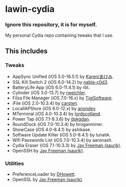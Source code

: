 # lawin-cydia
### Ignore this repository, it is for myself.

My personal Cydia repo containing tweaks that I use.

## This includes
### Tweaks
- AppSync Unified (iOS 5.0-16.5.1) by [Karen/あけみ](https://cydia.akemi.ai/).
- SSL Kill Switch 2 (iOS 6.0-14.2) by [nabla-c0d3](https://github.com/nabla-c0d3/ssl-kill-switch2).
- BatteryLife App (iOS 6.0-11.4.1) by rbt.
- Cylinder (iOS 3.0-13.7) by [rweichler](https://github.com/rweichler/cylinder).
- Filza File Manager (iOS 7.0-16.x) by [TigiSoftware](https://twitter.com/tigisoftware).
- iFile (iOS 2.0-10.3.4) by [carsten](https://twitter.com/iFile4iPhone).
- LocalIAPStore (iOS 6.0-12.x) by [anondev](https://github.com/ZonD80/in-appstore.com).
- MTerminal (iOS 4.0-10.3.4) by [lordscotland](https://bitbucket.org/lordscotland/mterminal/src/master/).
- Power Tap (iOS 7.1-9.3.6) by [dpkgdan](https://github.com/DpkgDan/Power-Tap).
- RoundDock (iOS 7.0-10.3.4) by broganminer.
- ShowCase (iOS 4.0-8.4.1) by ashikase.
- Software Update Killer (iOS 5.0-8.4.1) by lunatik.
- Wifi Passwords List (iOS 7.0-10.3.4) by aaronash.
- Cydia Eraser (iOS 7.1-10.3.3) by [Jay Freeman (saurik)](https://twitter.com/saurik).
- OpenSSH by [Jay Freeman (saurik)](https://twitter.com/saurik).

### Utilities
- PreferenceLoader by [DHowett](https://github.com/DHowett/preferenceloader).
- OpenSSL by [Jay Freeman (saurik)](https://twitter.com/saurik).